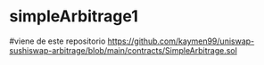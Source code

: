 # simpleArbitrage1
#viene de este repositorio https://github.com/kaymen99/uniswap-sushiswap-arbitrage/blob/main/contracts/SimpleArbitrage.sol

